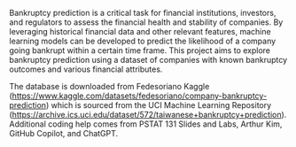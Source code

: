 Bankruptcy prediction is a critical task for financial institutions, investors, and regulators to
assess the financial health and stability of companies. By leveraging historical financial data
and other relevant features, machine learning models can be developed to predict the
likelihood of a company going bankrupt within a certain time frame. This project aims to
explore bankruptcy prediction using a dataset of companies with known bankruptcy outcomes
and various financial attributes.


The database is downloaded from Fedesoriano Kaggle
(https://www.kaggle.com/datasets/fedesoriano/company-bankruptcy-prediction) which is
sourced from the UCI Machine Learning Repository
(https://archive.ics.uci.edu/dataset/572/taiwanese+bankruptcy+prediction).
Additional coding help comes from PSTAT 131 Slides and Labs, Arthur Kim, GitHub Copilot,
and ChatGPT.
